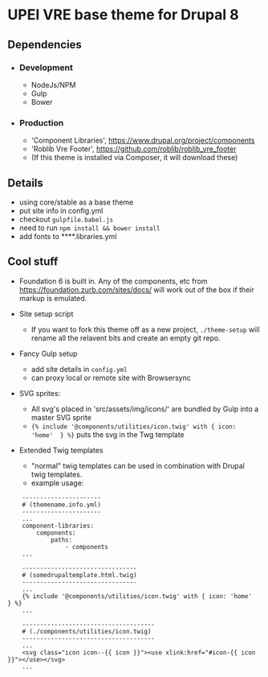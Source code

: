# UPEI VRE base theme for Drupal 8
## Dependencies
- ### Development
    - NodeJs/NPM
    - Gulp
    - Bower

- ### Production
    - 'Component Libraries', https://www.drupal.org/project/components
    - 'Roblib Vre Footer', https://github.com/roblib/roblib_vre_footer
    - (If this theme is installed via Composer, it will download these)
## Details 
- using core/stable as a base theme
- put site info in config.yml
- checkout `gulpfile.babel.js`
- need to run `npm install && bower install`
- add fonts to ****.libraries.yml

## Cool stuff
- Foundation 6 is built in. Any of the components, etc from https://foundation.zurb.com/sites/docs/ will work out of the box if their markup is emulated.
- Site setup script
  - If you want to fork this theme off as a new project, `./theme-setup` will rename all the relavent bits and create an empty git repo.
- Fancy Gulp setup
  - add site details in `config.yml` 
  - can proxy local or remote site with Browsersync
  
- SVG sprites: 
  - All svg's placed in 'src/assets/img/icons/' are bundled by Gulp into a master SVG sprite
  - ```{% include '@components/utilities/icon.twig' with { icon: 'home'  } %}``` puts the svg in the Twg template
- Extended Twig templates
  - "normal" twig templates can be used in combination with Drupal twig templates.
  - example usage:
```
    ----------------------
    # (themename.info.yml)
    ----------------------
    ...
    component-libraries:
        components:
            paths:
                - components
    ...

    --------------------------------
    # (somedrupaltemplate.html.twig)
    --------------------------------
    ...
    {% include '@components/utilities/icon.twig' with { icon: 'home'  } %}
    ...

    -------------------------------------
    # (./components/utilities/icon.twig)
    -------------------------------------
    ...
    <svg class="icon icon--{{ icon }}"><use xlink:href="#icon-{{ icon }}"></use></svg>
    ...


```

